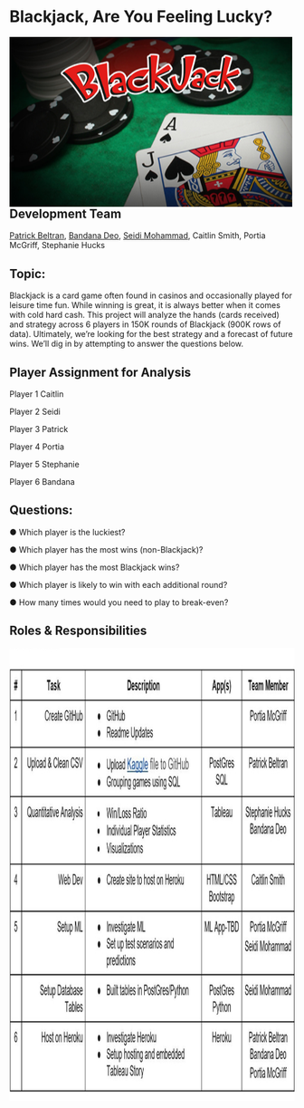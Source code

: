 # Blackjack, Are You Feeling Lucky?
<img align="left" width="500" height="300" src="https://github.com/plmcgriff21/FinalProjectTeam3/blob/main/ReadMe-Images/Picture1.png">


## Development Team

[Patrick Beltran](https://github.com/pgbeltran15), [Bandana Deo](https://github.com/deobandana), [Seidi Mohammad](https://github.com/seidiali21), Caitlin Smith, Portia McGriff, Stephanie Hucks


## Topic: 

Blackjack is a card game often found in casinos and occasionally played for leisure time fun. While winning is great, it is always better when it comes with cold hard cash. This project will analyze the hands (cards received) and strategy across 6 players in 150K rounds of Blackjack (900K rows of data). Ultimately, we’re looking for the best strategy and a forecast of future wins. We’ll dig in by attempting to answer the questions below. 






## Player Assignment for Analysis

Player 1 Caitlin

Player 2 Seidi

Player 3 Patrick

Player 4 Portia

Player 5 Stephanie

Player 6 Bandana


## Questions: 

●	Which player is the luckiest?

●	Which player has the most wins (non-Blackjack)?

●	Which player has the most Blackjack wins? 

●	Which player is likely to win with each additional round? 

●	How many times would you need to play to break-even? 


## Roles & Responsibilities
<img align="left" width="1000" height="800" src="https://github.com/plmcgriff21/FinalProjectTeam3/blob/main/ReadMe-Images/Capture.JPG">
